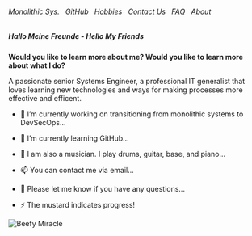 ###### [Monolithic Sys.](./monolithic.md)&nbsp;&nbsp; [GitHub](./Github.md)&nbsp;&nbsp; [Hobbies](./hobbies.md)&nbsp;&nbsp; [Contact Us](./contactUs.md)&nbsp;&nbsp; [FAQ](./faq.md)&nbsp;&nbsp; [About](./about.md)&nbsp;&nbsp;

##### Hallo Meine Freunde - Hello My Friends

**Would you like to learn more about me? 
Would you like to learn more about what I do?** 

A passionate senior Systems Engineer, a professional IT generalist that loves learning new technologies and ways for making processes more effective and efficent.  
  
- 🔭 I’m currently working on transitioning from monolithic systems to DevSecOps...
                                                      
- 🌱 I’m currently learning GitHub...

- 🤔 I am also a musician. I play drums, guitar, base, and piano...

- 📫 You can contact me via email...

- 💬 Please let me know if you have any questions...

- ⚡ The mustard indicates progress!


![Beefy Miracle](https://fedoraproject.org/w/uploads/6/60/Hotdog.gif)
